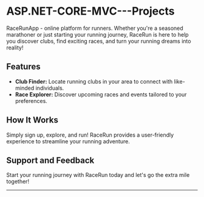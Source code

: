 # ASP.NET-CORE-MVC---Projects

RaceRunApp - online platform for runners. Whether you're a seasoned marathoner or just starting your running journey, RaceRun is here to help you discover clubs, find exciting races, and turn your running dreams into reality!

## Features

- **Club Finder:** Locate running clubs in your area to connect with like-minded individuals.
- **Race Explorer:** Discover upcoming races and events tailored to your preferences.

## How It Works

Simply sign up, explore, and run! RaceRun provides a user-friendly experience to streamline your running adventure.

## Support and Feedback

Start your running journey with RaceRun today and let's go the extra mile together!

---

